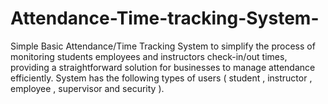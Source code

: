 # Attendance-Time-tracking-System-
Simple Basic Attendance/Time Tracking System to simplify the process of monitoring students employees and instructors check-in/out times, providing a straightforward solution for businesses to manage attendance efficiently. System has the following types of users ( student , instructor , employee  , supervisor  and security ).
